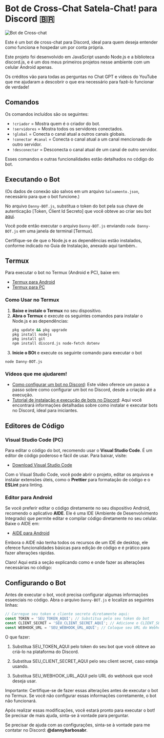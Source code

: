 # Bot de Cross-Chat Satela-Chat! para Discord 🇧🇷

![Bot de Cross-chat](https://github.com/user-attachments/assets/20dfea0d-08ec-45b1-9528-7dd669a49aed)

Este é um bot de cross-chat para Discord, ideal para quem deseja entender como funciona e hospedar um por conta própria. 

Este projeto foi desenvolvido em JavaScript usando Node.js e a biblioteca discord.js, e é um dos meus primeiros projetos nesse ambiente com um celular Android apenas.

Os créditos vão para todas as perguntas no Chat GPT e vídeos do YouTube que me ajudaram a descobrir o que era necessário para fazê-lo funcionar de verdade!

## Comandos
Os comandos incluídos são os seguintes:
- `!criador` = Mostra quem é o criador do bot.
- `!servidores` = Mostra todos os servidores conectados.
- `!global` = Conecta o canal atual a outros canais globais.
- `!conectar #canal` = Conecta o canal atual a um canal mencionado de outro servidor.
- `!desconectar` = Desconecta o canal atual de um canal de outro servidor.

Esses comandos e outras funcionalidades estão detalhados no código do bot.

## Executando o Bot
(Os dados de conexão são salvos em um arquivo `Salvamento.json`, necessário para que o bot funcione.)

No arquivo `Danny-BOT.js`, substitua o token do bot pela sua chave de autenticação [Token, Client Id Secreto] que você obteve ao criar seu bot [aqui](https://discord.com/developers/applications).

Você pode então executar o arquivo `Danny-BOT.js` enviando `node Danny-BOT.js` em uma janela de terminal [Termux]. 

Certifique-se de que o Node.js e as dependências estão instalados, conforme indicado no Guia de Instalação, anexado aqui também..

## Termux
Para executar o bot no Termux (Android e PC), baixe em:
- [Termux para Android](https://play.google.com/store/apps/details?id=com.termux)
- [Termux para PC](https://github.com/termux/termux-app)

### Como Usar no Termux
1. **Baixe e instale o Termux** no seu dispositivo.
2. **Abra o Termux** e execute os seguintes comandos para instalar o Node.js e as dependências:
   ```bash
   pkg update && pkg upgrade
   pkg install nodejs
   pkg install git
   npm install discord.js node-fetch dotenv
3. **Inicie o BOt** e execute os seguinte comando para executar o bot
   
 `node Danny-BOT.js`

### Vídeos que me ajudarem!
- [Como configurar um bot no Discord](https://youtu.be/f9Mr6_k8KRI?si=7pftL5mxuWA8qYrD): Este vídeo oferece um passo a passo sobre como configurar um bot no Discord, desde a criação até a execução.
- [Tutorial de instalação e execução de bots no Discord](https://youtu.be/4-aVu1_w18Y?si=uaQSjhGAJS1KrAWM): Aqui você encontrará informações detalhadas sobre como instalar e executar bots no Discord, ideal para iniciantes.

## Editores de Código

### Visual Studio Code (PC)
Para editar o código do bot, recomendo usar o **Visual Studio Code**. É um editor de código poderoso e fácil de usar. Para baixar, visite:
- [Download Visual Studio Code](https://code.visualstudio.com/)

Com o Visual Studio Code, você pode abrir o projeto, editar os arquivos e instalar extensões úteis, como o **Prettier** para formatação de código e o **ESLint** para linting.

### Editor para Android
Se você preferir editar o código diretamente no seu dispositivo Android, recomendo o aplicativo **AIDE**. Ele é uma IDE (Ambiente de Desenvolvimento Integrado) que permite editar e compilar código diretamente no seu celular. Baixe o AIDE em:
- [AIDE para Android](https://play.google.com/store/apps/details?id=com.alif.ide)

Embora o AIDE não tenha todos os recursos de um IDE de desktop, ele oferece funcionalidades básicas para edição de código e é prático para fazer alterações rápidas.

Claro! Aqui está a seção explicando como e onde fazer as alterações necessárias no código:

## Configurando o Bot

Antes de executar o bot, você precisa configurar algumas informações essenciais no código. Abra o arquivo `Danny-BOT.js` e localize as seguintes linhas:

```javascript
// Carregue seu token e cliente secreto diretamente aqui:
const TOKEN = 'SEU_TOKEN_AQUI'; // Substitua pelo seu token do bot
const CLIENT_SECRET = 'SEU_CLIENT_SECRET_AQUI'; // Adicione o CLIENT_SECRET aqui
const WEBHOOK_URL = 'SEU_WEBHOOK_URL_AQUI'; // Coloque seu URL do Webhook aqui
```
O que fazer:

1. Substitua SEU_TOKEN_AQUI pelo token do seu bot que você obteve ao criá-lo na plataforma do Discord.


2. Substitua SEU_CLIENT_SECRET_AQUI pelo seu client secret, caso esteja usando.


3. Substitua SEU_WEBHOOK_URL_AQUI pelo URL do webhook que você deseja usar.


Importante: Certifique-se de fazer essas alterações antes de executar o bot no Termux. Se você não configurar essas informações corretamente, o bot não funcionará.

Após realizar essas modificações, você estará pronto para executar o bot! Se precisar de mais ajuda, sinta-se à vontade para perguntar.

Se precisar de ajuda com as configurações, sinta-se à vontade para me contatar no Discord: **@dannybarbosabr**.
